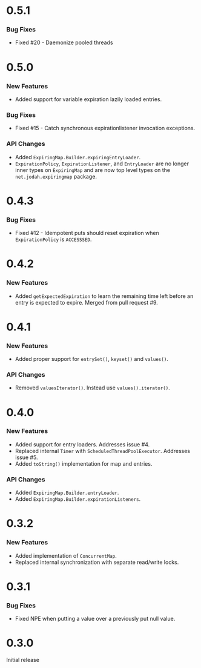 # 0.5.1

### Bug Fixes

* Fixed #20 - Daemonize pooled threads

# 0.5.0

### New Features

* Added support for variable expiration lazily loaded entries.

### Bug Fixes

* Fixed #15 - Catch synchronous expirationlistener invocation exceptions.

### API Changes

* Added `ExpiringMap.Builder.expiringEntryLoader`.
* `ExpirationPolicy`, `ExpirationListener`, and `EntryLoader` are no longer inner types on `ExpiringMap` and are now top level types on the `net.jodah.expiringmap` package.

# 0.4.3

### Bug Fixes

* Fixed #12 - Idempotent puts should reset expiration when `ExpirationPolicy` is `ACCESSSED`.

# 0.4.2

### New Features

* Added `getExpectedExpiration` to learn the remaining time left before an entry is expected to expire. Merged from pull request #9.

# 0.4.1

### New Features

* Added proper support for `entrySet()`, `keyset()` and `values()`.

### API Changes

* Removed `valuesIterator()`. Instead use `values().iterator()`.

# 0.4.0

### New Features

* Added support for entry loaders. Addresses issue #4.
* Replaced internal `Timer` with `ScheduledThreadPoolExecutor`. Addresses issue #5.
* Added `toString()` implementation for map and entries.

### API Changes

* Added `ExpiringMap.Builder.entryLoader`.
* Added `ExpiringMap.Builder.expirationListeners`.

# 0.3.2

### New Features

* Added implementation of `ConcurrentMap`.
* Replaced internal synchronization with separate read/write locks.
  
# 0.3.1

### Bug Fixes

* Fixed NPE when putting a value over a previously put null value.

# 0.3.0
Initial release
